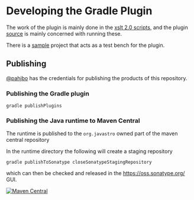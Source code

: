 Developing the Gradle Plugin
============================

The work of the plugin is mainly done in the [xslt 2.0 scripts](./xslt), and the plugin 
[source](./gradletooling/gradle-plugin/src/main/kotlin/net/ivoa/vodml/gradle/plugin) is 
mainly concerned with running these.

There is a [sample](./gradletooling/sample) project that acts as a test bench for the plugin.


## Publishing

[@pahjbo](https://github.com/pahjbo) has the credentials for publishing the products of this repository.

### Publishing the Gradle plugin

```shell
gradle publishPlugins
```

### Publishing the Java runtime to Maven Central

The runtime is published to the `org.javastro` owned part of the maven central repository

In the runtime directory the following will create a staging repository

```shell
gradle publishToSonatype closeSonatypeStagingRepository
```

which can then be checked and released in the https://oss.sonatype.org/ GUI.

[![Maven Central](https://img.shields.io/maven-central/v/org.javastro.ivoa.vo-dml/vodml-runtime.svg?label=Maven%20Central)](https://search.maven.org/search?q=g:%22org.javastro.ivoa.vo-dml%22%20AND%20a:%22vodml-runtime%22)